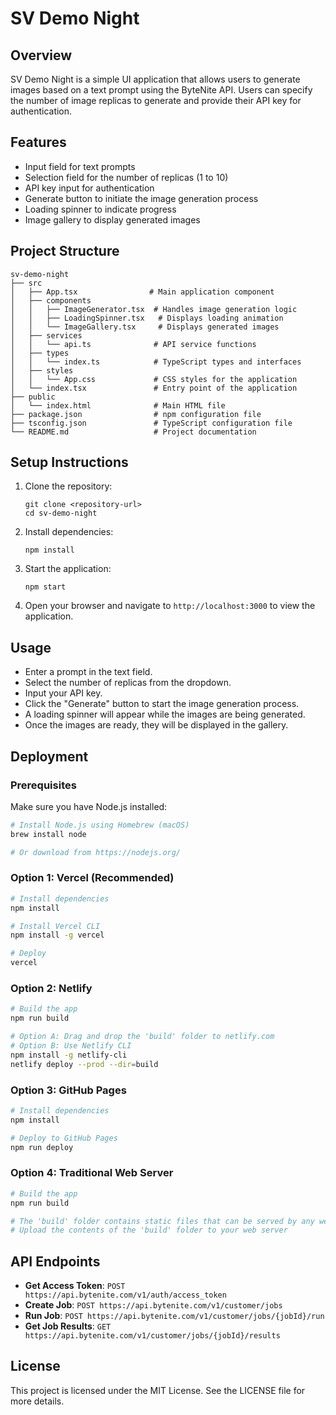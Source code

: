 # SV Demo Night

## Overview
SV Demo Night is a simple UI application that allows users to generate images based on a text prompt using the ByteNite API. Users can specify the number of image replicas to generate and provide their API key for authentication.

## Features
- Input field for text prompts
- Selection field for the number of replicas (1 to 10)
- API key input for authentication
- Generate button to initiate the image generation process
- Loading spinner to indicate progress
- Image gallery to display generated images

## Project Structure
```
sv-demo-night
├── src
│   ├── App.tsx                # Main application component
│   ├── components
│   │   ├── ImageGenerator.tsx  # Handles image generation logic
│   │   ├── LoadingSpinner.tsx   # Displays loading animation
│   │   └── ImageGallery.tsx     # Displays generated images
│   ├── services
│   │   └── api.ts              # API service functions
│   ├── types
│   │   └── index.ts            # TypeScript types and interfaces
│   ├── styles
│   │   └── App.css             # CSS styles for the application
│   └── index.tsx               # Entry point of the application
├── public
│   └── index.html              # Main HTML file
├── package.json                # npm configuration file
├── tsconfig.json               # TypeScript configuration file
└── README.md                   # Project documentation
```

## Setup Instructions
1. Clone the repository:
   ```
   git clone <repository-url>
   cd sv-demo-night
   ```

2. Install dependencies:
   ```
   npm install
   ```

3. Start the application:
   ```
   npm start
   ```

4. Open your browser and navigate to `http://localhost:3000` to view the application.

## Usage
- Enter a prompt in the text field.
- Select the number of replicas from the dropdown.
- Input your API key.
- Click the "Generate" button to start the image generation process.
- A loading spinner will appear while the images are being generated.
- Once the images are ready, they will be displayed in the gallery.

## Deployment

### Prerequisites
Make sure you have Node.js installed:
```bash
# Install Node.js using Homebrew (macOS)
brew install node

# Or download from https://nodejs.org/
```

### Option 1: Vercel (Recommended)
```bash
# Install dependencies
npm install

# Install Vercel CLI
npm install -g vercel

# Deploy
vercel
```

### Option 2: Netlify
```bash
# Build the app
npm run build

# Option A: Drag and drop the 'build' folder to netlify.com
# Option B: Use Netlify CLI
npm install -g netlify-cli
netlify deploy --prod --dir=build
```

### Option 3: GitHub Pages
```bash
# Install dependencies
npm install

# Deploy to GitHub Pages
npm run deploy
```

### Option 4: Traditional Web Server
```bash
# Build the app
npm run build

# The 'build' folder contains static files that can be served by any web server
# Upload the contents of the 'build' folder to your web server
```

## API Endpoints
- **Get Access Token**: `POST https://api.bytenite.com/v1/auth/access_token`
- **Create Job**: `POST https://api.bytenite.com/v1/customer/jobs`
- **Run Job**: `POST https://api.bytenite.com/v1/customer/jobs/{jobId}/run`
- **Get Job Results**: `GET https://api.bytenite.com/v1/customer/jobs/{jobId}/results`

## License
This project is licensed under the MIT License. See the LICENSE file for more details.